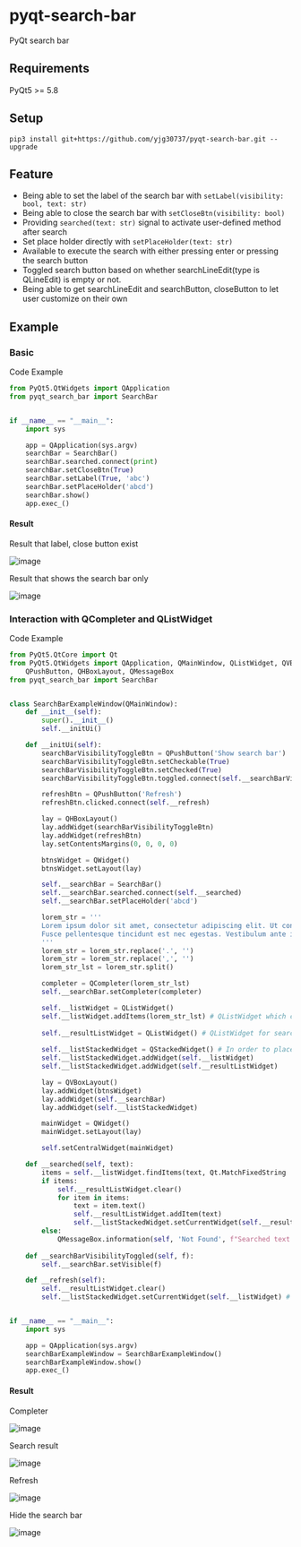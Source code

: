 # pyqt-search-bar
PyQt search bar

## Requirements
PyQt5 >= 5.8

## Setup
```pip3 install git+https://github.com/yjg30737/pyqt-search-bar.git --upgrade```

## Feature
* Being able to set the label of the search bar with ```setLabel(visibility: bool, text: str)```
* Being able to close the search bar with ```setCloseBtn(visibility: bool)```
* Providing ```searched(text: str)``` signal to activate user-defined method after search
* Set place holder directly with ```setPlaceHolder(text: str)```
* Available to execute the search with either pressing enter or pressing the search button
* Toggled search button based on whether searchLineEdit(type is QLineEdit) is empty or not.
* Being able to get searchLineEdit and searchButton, closeButton to let user customize on their own

## Example
### Basic
Code Example
```python
from PyQt5.QtWidgets import QApplication
from pyqt_search_bar import SearchBar


if __name__ == "__main__":
    import sys

    app = QApplication(sys.argv)
    searchBar = SearchBar()
    searchBar.searched.connect(print)
    searchBar.setCloseBtn(True)
    searchBar.setLabel(True, 'abc')
    searchBar.setPlaceHolder('abcd')
    searchBar.show()
    app.exec_()
```

#### Result

Result that label, close button exist

![image](https://user-images.githubusercontent.com/55078043/145547732-50cd6c6b-3511-4e6c-86c3-b07b1449a5ce.png)

Result that shows the search bar only

![image](https://user-images.githubusercontent.com/55078043/145549188-8b004289-53c1-4b97-a36c-c3e568800ad3.png)

### Interaction with QCompleter and QListWidget
Code Example
```python
from PyQt5.QtCore import Qt
from PyQt5.QtWidgets import QApplication, QMainWindow, QListWidget, QVBoxLayout, QWidget, QCompleter, QStackedWidget, \
    QPushButton, QHBoxLayout, QMessageBox
from pyqt_search_bar import SearchBar


class SearchBarExampleWindow(QMainWindow):
    def __init__(self):
        super().__init__()
        self.__initUi()

    def __initUi(self):
        searchBarVisibilityToggleBtn = QPushButton('Show search bar')
        searchBarVisibilityToggleBtn.setCheckable(True)
        searchBarVisibilityToggleBtn.setChecked(True)
        searchBarVisibilityToggleBtn.toggled.connect(self.__searchBarVisibilityToggled)

        refreshBtn = QPushButton('Refresh')
        refreshBtn.clicked.connect(self.__refresh)

        lay = QHBoxLayout()
        lay.addWidget(searchBarVisibilityToggleBtn)
        lay.addWidget(refreshBtn)
        lay.setContentsMargins(0, 0, 0, 0)

        btnsWidget = QWidget()
        btnsWidget.setLayout(lay)

        self.__searchBar = SearchBar()
        self.__searchBar.searched.connect(self.__searched)
        self.__searchBar.setPlaceHolder('abcd')

        lorem_str = '''
        Lorem ipsum dolor sit amet, consectetur adipiscing elit. Ut consequat risus aliquam, placerat purus nec, efficitur risus. Proin sed accumsan orci, vel sagittis elit. Maecenas porta enim id condimentum maximus. Nullam imperdiet vel ipsum eget aliquet. Maecenas ac ullamcorper orci, eu elementum tortor. Curabitur turpis urna, hendrerit dignissim lacus ac, auctor feugiat erat. Quisque felis magna, rhoncus eget hendrerit sit amet, fermentum et mauris. Proin at sodales urna. Fusce feugiat nisi id est faucibus, nec laoreet massa tempor. Etiam auctor urna sed consequat pellentesque. Ut sit amet scelerisque nibh. Vestibulum nec finibus ex. Pellentesque pretium hendrerit augue, a egestas turpis elementum quis. Nunc lectus felis, dapibus ac ante nec, tristique sodales felis. Morbi egestas malesuada accumsan. Donec vulputate, eros in ullamcorper vulputate, elit leo lacinia ex, vel aliquet metus turpis at quam.
        Fusce pellentesque tincidunt est nec egestas. Vestibulum ante ipsum primis in faucibus orci luctus et ultrices posuere cubilia curae; In suscipit ipsum eget finibus tincidunt. Duis blandit, neque molestie scelerisque volutpat, justo ex facilisis orci, ac tincidunt tortor massa quis dolor. Sed vitae felis auctor, eleifend neque vitae, blandit purus. Nulla risus urna, dapibus ut cursus et, dignissim non elit. Nam malesuada sollicitudin accumsan. Nam ut suscipit dolor, a laoreet urna. Lorem ipsum dolor sit amet, consectetur adipiscing elit. Praesent sed dui nec mauris elementum hendrerit quis non diam. Mauris in diam eu est congue molestie. Sed dignissim felis nibh.
        '''
        lorem_str = lorem_str.replace('.', '') 
        lorem_str = lorem_str.replace(',', '')
        lorem_str_lst = lorem_str.split()

        completer = QCompleter(lorem_str_lst)
        self.__searchBar.setCompleter(completer)

        self.__listWidget = QListWidget()
        self.__listWidget.addItems(lorem_str_lst) # QListWidget which contained texts to be searched
        
        self.__resultListWidget = QListWidget() # QListWidget for search result
        
        self.__listStackedWidget = QStackedWidget() # In order to place listWidget and result list widget the same area
        self.__listStackedWidget.addWidget(self.__listWidget)
        self.__listStackedWidget.addWidget(self.__resultListWidget)

        lay = QVBoxLayout()
        lay.addWidget(btnsWidget)
        lay.addWidget(self.__searchBar)
        lay.addWidget(self.__listStackedWidget)

        mainWidget = QWidget()
        mainWidget.setLayout(lay)

        self.setCentralWidget(mainWidget)

    def __searched(self, text):
        items = self.__listWidget.findItems(text, Qt.MatchFixedString | Qt.MatchCaseSensitive)
        if items:
            self.__resultListWidget.clear()
            for item in items:
                text = item.text()
                self.__resultListWidget.addItem(text)
                self.__listStackedWidget.setCurrentWidget(self.__resultListWidget) # Show result widget
        else:
            QMessageBox.information(self, 'Not Found', f"Searched text {text} is not found.")
        
    def __searchBarVisibilityToggled(self, f):
        self.__searchBar.setVisible(f)

    def __refresh(self):
        self.__resultListWidget.clear()
        self.__listStackedWidget.setCurrentWidget(self.__listWidget) # Back to list widget


if __name__ == "__main__":
    import sys

    app = QApplication(sys.argv)
    searchBarExampleWindow = SearchBarExampleWindow()
    searchBarExampleWindow.show()
    app.exec_()
```

#### Result

Completer

![image](https://user-images.githubusercontent.com/55078043/145658505-a82e3c3d-c019-4cdb-aa5c-3524f93e246a.png)

Search result

![image](https://user-images.githubusercontent.com/55078043/145658652-030856c1-2bd5-4a19-aa49-307d5caa3cae.png)

Refresh

![image](https://user-images.githubusercontent.com/55078043/145658677-815e9061-2340-4650-943b-74305300b76d.png)

Hide the search bar

![image](https://user-images.githubusercontent.com/55078043/145658690-27d8b13a-3168-4611-b360-162657ddd0f7.png)


